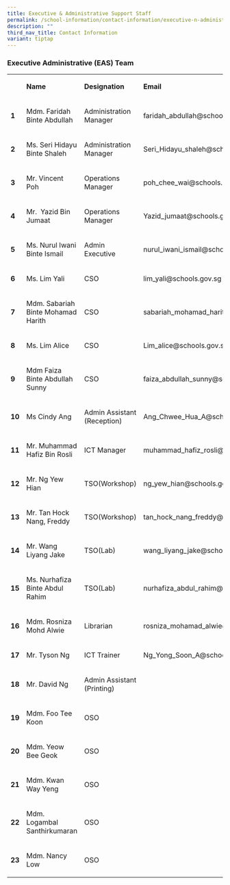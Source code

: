```yaml
---
title: Executive & Administrative Support Staff
permalink: /school-information/contact-information/executive-n-administrative-support-staff/
description: ""
third_nav_title: Contact Information
variant: tiptap
---
```

<h3>Executive Administrative (EAS) Team</h3>
<table style="minWidth: 100px">
<colgroup>
<col>
<col>
<col>
<col>
</colgroup>
<tbody>
<tr>
<td rowspan="1" colspan="1">
<p></p>
</td>
<td rowspan="1" colspan="1">
<p><strong>Name</strong>
</p>
</td>
<td rowspan="1" colspan="1">
<p><strong>Designation</strong>
</p>
</td>
<td rowspan="1" colspan="1">
<p><strong>Email</strong>
</p>
</td>
</tr>
<tr>
<td rowspan="1" colspan="1">
<p><strong>1</strong>
</p>
</td>
<td rowspan="1" colspan="1">
<p>Mdm. Faridah Binte Abdullah</p>
</td>
<td rowspan="1" colspan="1">
<p>Administration Manager</p>
</td>
<td rowspan="1" colspan="1">
<p>faridah_abdullah@schools.gov.sg</p>
</td>
</tr>
<tr>
<td rowspan="1" colspan="1">
<p><strong>2</strong>
</p>
</td>
<td rowspan="1" colspan="1">
<p>Ms. Seri Hidayu Binte Shaleh</p>
</td>
<td rowspan="1" colspan="1">
<p>Administration Manager</p>
</td>
<td rowspan="1" colspan="1">
<p>Seri_Hidayu_shaleh@schools.gov.sg</p>
</td>
</tr>
<tr>
<td rowspan="1" colspan="1">
<p><strong>3</strong>
</p>
</td>
<td rowspan="1" colspan="1">
<p>Mr. Vincent Poh</p>
</td>
<td rowspan="1" colspan="1">
<p>Operations Manager</p>
</td>
<td rowspan="1" colspan="1">
<p>poh_chee_wai@schools.go.sg</p>
</td>
</tr>
<tr>
<td rowspan="1" colspan="1">
<p><strong>4</strong>
</p>
</td>
<td rowspan="1" colspan="1">
<p>Mr.&nbsp;&nbsp;Yazid Bin Jumaat</p>
</td>
<td rowspan="1" colspan="1">
<p>Operations Manager</p>
</td>
<td rowspan="1" colspan="1">
<p>Yazid_jumaat@schools.gov.sg</p>
</td>
</tr>
<tr>
<td rowspan="1" colspan="1">
<p><strong>5</strong>
</p>
</td>
<td rowspan="1" colspan="1">
<p>Ms. Nurul Iwani Binte Ismail</p>
</td>
<td rowspan="1" colspan="1">
<p>Admin Executive</p>
</td>
<td rowspan="1" colspan="1">
<p>nurul_iwani_ismail@schools.gov.sg</p>
</td>
</tr>
<tr>
<td rowspan="1" colspan="1">
<p><strong>6</strong>
</p>
</td>
<td rowspan="1" colspan="1">
<p>Ms. Lim Yali</p>
</td>
<td rowspan="1" colspan="1">
<p>CSO</p>
</td>
<td rowspan="1" colspan="1">
<p>lim_yali@schools.gov.sg</p>
</td>
</tr>
<tr>
<td rowspan="1" colspan="1">
<p><strong>7</strong>
</p>
</td>
<td rowspan="1" colspan="1">
<p>Mdm. Sabariah Binte Mohamad Harith</p>
</td>
<td rowspan="1" colspan="1">
<p>CSO</p>
</td>
<td rowspan="1" colspan="1">
<p>sabariah_mohamad_harith@schools.gov.sg</p>
</td>
</tr>
<tr>
<td rowspan="1" colspan="1">
<p><strong>8</strong>
</p>
</td>
<td rowspan="1" colspan="1">
<p>Ms. Lim Alice</p>
</td>
<td rowspan="1" colspan="1">
<p>CSO</p>
</td>
<td rowspan="1" colspan="1">
<p>Lim_alice@schools.gov.sg</p>
</td>
</tr>
<tr>
<td rowspan="1" colspan="1">
<p><strong>9</strong>
</p>
</td>
<td rowspan="1" colspan="1">
<p>Mdm Faiza Binte Abdullah Sunny</p>
</td>
<td rowspan="1" colspan="1">
<p>CSO</p>
</td>
<td rowspan="1" colspan="1">
<p>faiza_abdullah_sunny@schools.gov.sg</p>
</td>
</tr>
<tr>
<td rowspan="1" colspan="1">
<p><strong>10</strong>
</p>
</td>
<td rowspan="1" colspan="1">
<p>Ms Cindy Ang</p>
</td>
<td rowspan="1" colspan="1">
<p>Admin Assistant
<br>(Reception)</p>
</td>
<td rowspan="1" colspan="1">
<p>Ang_Chwee_Hua_A@schools.gov.sg</p>
</td>
</tr>
<tr>
<td rowspan="1" colspan="1">
<p><strong>11</strong>
</p>
</td>
<td rowspan="1" colspan="1">
<p>Mr. Muhammad Hafiz Bin Rosli</p>
</td>
<td rowspan="1" colspan="1">
<p>ICT Manager</p>
</td>
<td rowspan="1" colspan="1">
<p>muhammad_hafiz_rosli@schools.gov.sg</p>
</td>
</tr>
<tr>
<td rowspan="1" colspan="1">
<p><strong>12</strong>
</p>
</td>
<td rowspan="1" colspan="1">
<p>Mr. Ng Yew Hian</p>
</td>
<td rowspan="1" colspan="1">
<p>TSO(Workshop)</p>
</td>
<td rowspan="1" colspan="1">
<p>ng_yew_hian@schools.gov.sg</p>
</td>
</tr>
<tr>
<td rowspan="1" colspan="1">
<p><strong>13</strong>
</p>
</td>
<td rowspan="1" colspan="1">
<p>Mr. Tan Hock Nang, Freddy</p>
</td>
<td rowspan="1" colspan="1">
<p>TSO(Workshop)</p>
</td>
<td rowspan="1" colspan="1">
<p>tan_hock_nang_freddy@schools.gov.sg</p>
</td>
</tr>
<tr>
<td rowspan="1" colspan="1">
<p><strong>14</strong>
</p>
</td>
<td rowspan="1" colspan="1">
<p>Mr. Wang Liyang Jake</p>
</td>
<td rowspan="1" colspan="1">
<p>TSO(Lab)</p>
</td>
<td rowspan="1" colspan="1">
<p>wang_liyang_jake@schools.gov.sg</p>
</td>
</tr>
<tr>
<td rowspan="1" colspan="1">
<p><strong>15</strong>
</p>
</td>
<td rowspan="1" colspan="1">
<p>Ms. Nurhafiza Binte Abdul Rahim</p>
</td>
<td rowspan="1" colspan="1">
<p>TSO(Lab)</p>
</td>
<td rowspan="1" colspan="1">
<p>nurhafiza_abdul_rahim@schools.gov.sg</p>
</td>
</tr>
<tr>
<td rowspan="1" colspan="1">
<p><strong>16</strong>
</p>
</td>
<td rowspan="1" colspan="1">
<p>Mdm. Rosniza Mohd Alwie</p>
</td>
<td rowspan="1" colspan="1">
<p>Librarian</p>
</td>
<td rowspan="1" colspan="1">
<p>rosniza_mohamad_alwie@schools.gov.sg</p>
</td>
</tr>
<tr>
<td rowspan="1" colspan="1">
<p><strong>17</strong>
</p>
</td>
<td rowspan="1" colspan="1">
<p>Mr. Tyson Ng</p>
</td>
<td rowspan="1" colspan="1">
<p>ICT Trainer</p>
</td>
<td rowspan="1" colspan="1">
<p>Ng_Yong_Soon_A@schools.gov.sg</p>
</td>
</tr>
<tr>
<td rowspan="1" colspan="1">
<p><strong>18</strong>
</p>
</td>
<td rowspan="1" colspan="1">
<p>Mr. David Ng</p>
</td>
<td rowspan="1" colspan="1">
<p>Admin Assistant (Printing)</p>
</td>
<td rowspan="1" colspan="1">
<p>&nbsp;</p>
</td>
</tr>
<tr>
<td rowspan="1" colspan="1">
<p><strong>19</strong>
</p>
</td>
<td rowspan="1" colspan="1">
<p>Mdm. Foo Tee Koon</p>
</td>
<td rowspan="1" colspan="1">
<p>OSO</p>
</td>
<td rowspan="1" colspan="1">
<p>&nbsp;</p>
</td>
</tr>
<tr>
<td rowspan="1" colspan="1">
<p><strong>20</strong>
</p>
</td>
<td rowspan="1" colspan="1">
<p>Mdm. Yeow Bee Geok</p>
</td>
<td rowspan="1" colspan="1">
<p>OSO</p>
</td>
<td rowspan="1" colspan="1">
<p>&nbsp;</p>
</td>
</tr>
<tr>
<td rowspan="1" colspan="1">
<p><strong>21</strong>
</p>
</td>
<td rowspan="1" colspan="1">
<p>Mdm. Kwan Way Yeng</p>
</td>
<td rowspan="1" colspan="1">
<p>OSO</p>
</td>
<td rowspan="1" colspan="1">
<p>&nbsp;</p>
</td>
</tr>
<tr>
<td rowspan="1" colspan="1">
<p><strong>22</strong>
</p>
</td>
<td rowspan="1" colspan="1">
<p>Mdm. Logambal Santhirkumaran</p>
</td>
<td rowspan="1" colspan="1">
<p>OSO</p>
</td>
<td rowspan="1" colspan="1">
<p>&nbsp;</p>
</td>
</tr>
<tr>
<td rowspan="1" colspan="1">
<p><strong>23</strong>
</p>
</td>
<td rowspan="1" colspan="1">
<p>Mdm. Nancy Low</p>
</td>
<td rowspan="1" colspan="1">
<p>OSO</p>
</td>
<td rowspan="1" colspan="1">
<p>&nbsp;</p>
</td>
</tr>
</tbody>
</table>
<p></p>